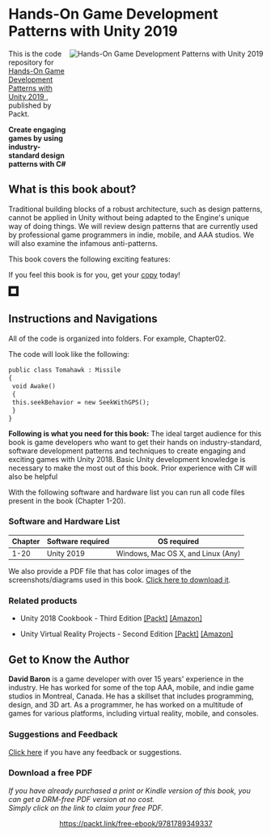 # Hands-On Game Development Patterns with Unity 2019 

<a href="https://prod.packtpub.com/in/game-development/hands-game-development-patterns-unity-2019?utm_source=github&utm_medium=repository&utm_campaign="><img src="https://prod.packtpub.com/media/catalog/product/cache/a22c7d190d97ca25f5f1089471ab8502/b/1/b11284_mockup_cover.png" alt="Hands-On Game Development Patterns with Unity 2019 " height="256px" align="right"></a>

This is the code repository for [Hands-On Game Development Patterns with Unity 2019 ](https://prod.packtpub.com/in/game-development/hands-game-development-patterns-unity-2019?utm_source=github&utm_medium=repository&utm_campaign=), published by Packt.

**Create engaging games by using industry-standard design patterns with C#**

## What is this book about?
Traditional building blocks of a robust architecture, such as design patterns, cannot be applied in Unity without being adapted to the Engine's unique way of doing things. We will review design patterns that are currently used by professional game programmers in indie, mobile, and AAA studios. We will also examine the infamous anti-patterns. 

This book covers the following exciting features:


If you feel this book is for you, get your [copy](https://www.amazon.com/dp/1789349338) today!

<a href="https://www.packtpub.com/?utm_source=github&utm_medium=banner&utm_campaign=GitHubBanner"><img src="https://raw.githubusercontent.com/PacktPublishing/GitHub/master/GitHub.png" 
alt="https://www.packtpub.com/" border="5" /></a>

## Instructions and Navigations
All of the code is organized into folders. For example, Chapter02.

The code will look like the following:
```
public class Tomahawk : Missile
{
 void Awake()
 {
 this.seekBehavior = new SeekWithGPS();
 }
}
```

**Following is what you need for this book:**
The ideal target audience for this book is game developers who want to get their hands on industry-standard, software development patterns and techniques to create engaging and exciting games with Unity 2018. Basic Unity development knowledge is necessary to make the most out of this book. Prior experience with C# will also be helpful

With the following software and hardware list you can run all code files present in the book (Chapter 1-20).
### Software and Hardware List
| Chapter | Software required | OS required |
| -------- | ------------------------------------ | ----------------------------------- |
| 1-20 | Unity 2019 | Windows, Mac OS X, and Linux (Any) |

We also provide a PDF file that has color images of the screenshots/diagrams used in this book. [Click here to download it](https://www.packtpub.com/sites/default/files/downloads/9781789349337_ColorImages.pdf).

### Related products
* Unity 2018 Cookbook - Third Edition  [[Packt]](https://prod.packtpub.com/in/game-development/unity-2018-cookbook-third-edition?utm_source=github&utm_medium=repository&utm_campaign=) [[Amazon]](https://www.amazon.com/dp/1788471903)

* Unity Virtual Reality Projects - Second Edition  [[Packt]](https://prod.packtpub.com/in/game-development/unity-virtual-reality-projects-second-edition?utm_source=github&utm_medium=repository&utm_campaign=) [[Amazon]](https://www.amazon.com/dp/1788478800)


## Get to Know the Author
**David Baron**
is a game developer with over 15 years' experience in the industry. He has worked for some of the top AAA, mobile, and indie game studios in Montreal, Canada. He has a skillset that includes programming, design, and 3D art.
As a programmer, he has worked on a multitude of games for various platforms, including virtual reality, mobile, and consoles.



### Suggestions and Feedback
[Click here](https://docs.google.com/forms/d/e/1FAIpQLSdy7dATC6QmEL81FIUuymZ0Wy9vH1jHkvpY57OiMeKGqib_Ow/viewform) if you have any feedback or suggestions.



### Download a free PDF

 <i>If you have already purchased a print or Kindle version of this book, you can get a DRM-free PDF version at no cost.<br>Simply click on the link to claim your free PDF.</i>
<p align="center"> <a href="https://packt.link/free-ebook/9781789349337">https://packt.link/free-ebook/9781789349337 </a> </p>